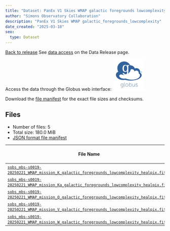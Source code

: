 ```yaml
---
title: "Dataset: PanEx V1 Skies WMAP galactic foregrounds lowcomplexity"
author: "Simons Observatory Collaboration"
description: "PanEx V1 Skies WMAP galactic_foregrounds_lowcomplexity"
date_created: "2025-03-18"
seo:
  type: Dataset
---
```


[Back to release](./panexv1-wmap.html#datasets)
See [data access](./panexv1-wmap.html#data-access) on the Data Release page.

Access the data through the Globus web interface: [![Download via Globus](images/globus-logo.png)](https://app.globus.org/file-manager?origin_id=53b2a147-ae9d-4bbf-9d18-3b46d133d4bb&origin_path=%2Fpanexp_v1_wmap%2Fgalactic_foregrounds_lowcomplexity%2F)

Download the [file manifest](https://g-0a470a.6b7bd8.0ec8.data.globus.org/panexp_v1_wmap/galactic_foregrounds_lowcomplexity/manifest.json) for the exact file sizes and checksums.

## Files

- Number of files: 5
- Total size: 180.0 MiB
- [JSON format file manifest](https://g-0a470a.6b7bd8.0ec8.data.globus.org/panexp_v1_wmap/galactic_foregrounds_lowcomplexity/manifest.json)

|                                                                                                                                      File Name                                                                                                                                      | Telescope | Frequency Band (GHz) | Pixelization |   Size   |
| ----------------------------------------------------------------------------------------------------------------------------------------------------------------------------------------------------------------------------------------------------------------------------------- | --------- | -------------------- | ------------ | -------- |
| [`sobs_mbs-s0019-20250221_WMAP_mission_K_galactic_foregrounds_lowcomplexity_healpix.fits`](https://g-0a470a.6b7bd8.0ec8.data.globus.org/panexp_v1_wmap/galactic_foregrounds_lowcomplexity/sobs_mbs-s0019-20250221_WMAP_mission_K_galactic_foregrounds_lowcomplexity_healpix.fits)   | WMAP      | K                    | healpix      | 36.0 MiB |
| [`sobs_mbs-s0019-20250221_WMAP_mission_Ka_galactic_foregrounds_lowcomplexity_healpix.fits`](https://g-0a470a.6b7bd8.0ec8.data.globus.org/panexp_v1_wmap/galactic_foregrounds_lowcomplexity/sobs_mbs-s0019-20250221_WMAP_mission_Ka_galactic_foregrounds_lowcomplexity_healpix.fits) | WMAP      | Ka                   | healpix      | 36.0 MiB |
| [`sobs_mbs-s0019-20250221_WMAP_mission_Q_galactic_foregrounds_lowcomplexity_healpix.fits`](https://g-0a470a.6b7bd8.0ec8.data.globus.org/panexp_v1_wmap/galactic_foregrounds_lowcomplexity/sobs_mbs-s0019-20250221_WMAP_mission_Q_galactic_foregrounds_lowcomplexity_healpix.fits)   | WMAP      | Q                    | healpix      | 36.0 MiB |
| [`sobs_mbs-s0019-20250221_WMAP_mission_V_galactic_foregrounds_lowcomplexity_healpix.fits`](https://g-0a470a.6b7bd8.0ec8.data.globus.org/panexp_v1_wmap/galactic_foregrounds_lowcomplexity/sobs_mbs-s0019-20250221_WMAP_mission_V_galactic_foregrounds_lowcomplexity_healpix.fits)   | WMAP      | V                    | healpix      | 36.0 MiB |
| [`sobs_mbs-s0019-20250221_WMAP_mission_W_galactic_foregrounds_lowcomplexity_healpix.fits`](https://g-0a470a.6b7bd8.0ec8.data.globus.org/panexp_v1_wmap/galactic_foregrounds_lowcomplexity/sobs_mbs-s0019-20250221_WMAP_mission_W_galactic_foregrounds_lowcomplexity_healpix.fits)   | WMAP      | W                    | healpix      | 36.0 MiB |
